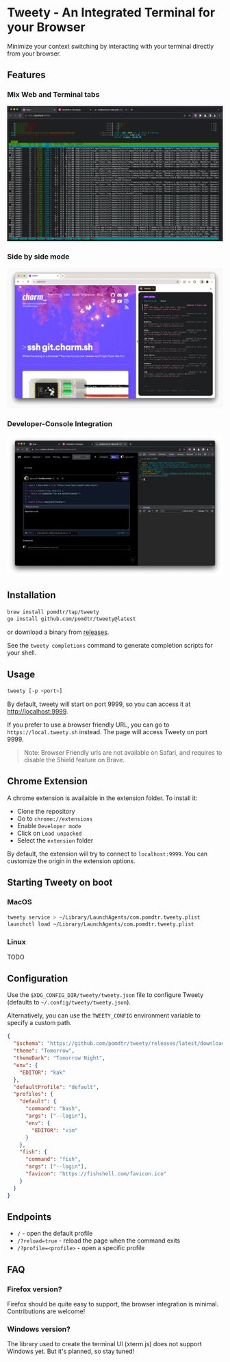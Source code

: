 # Tweety - An Integrated Terminal for your Browser

Minimize your context switching by interacting with your terminal directly from your browser.

## Features

### Mix Web and Terminal tabs

![tweety running from the browser](./static/tabs.png)

### Side by side mode

![tweety running in a split pane](./static/panel.png)

### Developer-Console Integration

![tweety running in the developer panel](./static/devtools.png)

## Installation

```sh
brew install pomdtr/tap/tweety
go install github.com/pomdtr/tweety@latest
```

or download a binary from [releases](https://github.com/pomdtr/tweety/releases).

See the `tweety completions` command to generate completion scripts for your shell.

## Usage

```sh
tweety [-p <port>]
```

By default, tweety will start on port 9999, so you can access it at <http://localhost:9999>.

If you prefer to use a browser friendly URL, you can go to `https://local.tweety.sh` instead.
The page will access Tweety on port 9999.

> Note: Browser Friendly urls are not available on Safari, and requires to disable the Shield feature on Brave.

## Chrome Extension

A chrome extension is availaible in the extension folder. To install it:

- Clone the repository
- Go to `chrome://extensions`
- Enable `Developer mode`
- Click on `Load unpacked`
- Select the `extension` folder

By default, the extension will try to connect to `localhost:9999`. You can
customize the origin in the extension options.

## Starting Tweety on boot

### MacOS

```sh
tweety service > ~/Library/LaunchAgents/com.pomdtr.tweety.plist
launchctl load ~/Library/LaunchAgents/com.pomdtr.tweety.plist
```

### Linux

TODO

## Configuration

Use the `$XDG_CONFIG_DIR/tweety/tweety.json` file to configure Tweety (defaults
to `~/.config/tweety/tweety.json`).

Alternatively, you can use the `TWEETY_CONFIG` environment variable to specify a
custom path.

```json
{
  "$schema": "https://github.com/pomdtr/tweety/releases/latest/download/config.schema.json",
  "theme": "Tomorrow",
  "themeDark": "Tomorrow Night",
  "env": {
    "EDITOR": "kak"
  },
  "defaultProfile": "default",
  "profiles": {
    "default": {
      "command": "bash",
      "args": ["--login"],
      "env": {
        "EDITOR": "vim"
      }
    },
    "fish": {
      "command": "fish",
      "args": ["--login"],
      "favicon": "https://fishshell.com/favicon.ico"
    }
  }
}
```

## Endpoints

- `/` - open the default profile
- `/?reload=true` - reload the page when the command exits
- `/?profile=<profile>` - open a specific profile

## FAQ

### Firefox version?

Firefox should be quite easy to support, the browser integration is minimal. Contributions are welcome!

### Windows version?

The library used to create the terminal UI (xterm.js) does not support Windows yet.
But it's planned, so stay tuned!
